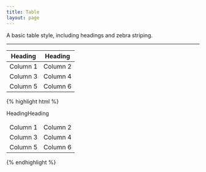 ```yaml
---
title: Table
layout: page
---
```


<p class="t-l">A basic table style, including headings and zebra striping.</p>

<hr />

<table class="Table">
	<thead>
		<th>Heading</th>
		<th>Heading</th>
	</thead>
	<tbody>
		<tr>
			<td>Column 1</td>
			<td>Column 2</td>
		</tr>
		<tr>
			<td>Column 3</td>
			<td>Column 4</td>
		</tr>
		<tr>
			<td>Column 5</td>
			<td>Column 6</td>
		</tr>
	</tbody>
</table>

{% highlight html %}
<table class="Table">
	<thead>
		<tr>Heading</tr>
		<tr>Heading</tr>
	</thead>
	<tbody>
		<tr>
			<td>Column 1</td>
			<td>Column 2</td>
		</tr>
		<tr>
			<td>Column 3</td>
			<td>Column 4</td>
		</tr>
		<tr>
			<td>Column 5</td>
			<td>Column 6</td>
		</tr>
	</tbody>
</table>
{% endhighlight %}
